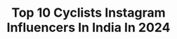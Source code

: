 ---
title: Top 10 Cyclists Instagram Influencers In India In 2024
description: >-
  Find top cyclists Instagram influencers in India in 2024. Most popular hashtags: #cyclist #reelsinstagram #cycling #trending.
platform: Instagram
hits: 22
text_top: Identify the most popular Instagram influencers on inBeat.
text_bottom: inBeat holds 22 Instagram influencers like this in India for you to connect with.
profiles:
  - username: "achatterjee4"
    fullname: >-
      Anindya Chatterjee
    bio: >-
      By profession : Actor | Tedx speaker। amateur cyclist | recovering addict | Cofounder : @tecsainnovation
    location: "India"
    followers: 239142
    engagement: 85
    commentsToLikes: 0.004727
    id: ck8sy62ssju2w0j78vfyt5vz6
    verified: true
    hashtags: "#runforanimalrights, #furathon, #petlovers, #petmarathon"
  - username: "skater_deepanshu"
    fullname: >-
      Deepanshu
    bio: >-
      Skater⛸| Cyclist 🚴🏻‍♂️🔱 INFLUENCER⚡️ COLLABORATION📩PROMOTIONS @redbullindia @junkskatewheels @lazerxtech_racing @menekiabsolute @kyascenehai.india
    location: "India"
    followers: 4559
    engagement: 935
    commentsToLikes: 0.025400
    id: ck5q4wpftqiwj0i11uabcy6hy
    verified: false
    hashtags: "#mpcwheels, #viral, #motivationforlife, #instagood"
  - username: "erpetter"
    fullname: >-
      Erik | Cycling content
    bio: >-
      ▪️Road, Gravel and Zwift content ▪️Inspiring you to ride your bike ▪️Follow me and let’s share the joy of cycling
    location: "India"
    followers: 102096
    engagement: 177
    commentsToLikes: 0.035685
    id: ck9hb49qlfcgd0j78ki7leder
    verified: false
    hashtags: "#cyclingapparel, #cyclist, #outsideisfree, #kitfit"
  - username: "sebin_madz"
    fullname: >-
      SEBIN MADZ
    bio: >-
      Professional mtb freestyle athletic🚴 DM for paid collaboration 📩 Team -@team_madz_official supported by @redbullindia @redbull video👇
    location: "India"
    followers: 5582
    engagement: 3936
    commentsToLikes: 0.056736
    id: ck9wilr6z2ugv0j78mcqh4k4l
    verified: false
    hashtags: "#insane, #wheelie, #reelsinstagram, #trending"
  - username: "o_arra"
    fullname: >-
      Varun Chaudhary (ओ आरा)
    bio: >-
      DM for shoots📸📽🏕🏔 #Shimla #himachalpradesh #photography #photographer
    location: "India"
    followers: 9502
    engagement: 1245
    commentsToLikes: 0.039597
    id: ckaoyzhjgjpi90i78zgrn9lr1
    verified: false
    hashtags: "#trek, #everydayindia, #cycling, #mountains"
  - username: "sinchna"
    fullname: >-
      ಸಿಂಚನ  ಸುಭಾಷ್ 💫
    bio: >-
      @woookiethecat @gingerboykiki 🫶🏻✨ 💌 Email for collaborations!
    location: "India"
    followers: 64825
    engagement: 903
    commentsToLikes: 0.020355
    id: ck13a3w3boi4g0i19p2o4b2h2
    verified: false
    hashtags: "#sinchna, #redhair, #beautiful, #love"
  - username: "achurjya_borpatra"
    fullname: >-
      Achurjya Borpatra
    bio: >-
      Twitter: @AchurjyaBorpat1 facebook.com/Achurjya.Borpatra
    location: "India"
    followers: 326947
    engagement: 508
    commentsToLikes: 0.006523
    id: ckaoxjcfjdiwa0i789y72z6g1
    verified: false
    hashtags: "#naturelovers, #trending, #newsong, #nature"
  - username: "kajal8212"
    fullname: >-
      KAJAL TYAGI
    bio: >-
      India's Premier Design Influencer in Interiors 🏆Top HomeDecor Blogger in India-Qoruz 2024 Featured in @yahoo @archdigestindia @google 📍Mumbai/ Delhi
    location: "India"
    followers: 138455
    engagement: 35
    commentsToLikes: 0.221977
    id: ck134ez3sw4c60i194e49619j
    verified: false
    hashtags: "#indianhomedecor, #interiordesign, #interiordesigner, #goodhomesmagazine"
  - username: "beardbicepsbullet"
    fullname: >-
      Jitin Yadav
    bio: >-
      A pro biker, A wannabe traveller, An amateur photographer.
    location: "India"
    followers: 3185
    engagement: 1358
    commentsToLikes: 0.060739
    id: ck138f9v2fyfx0i193lq70oo6
    verified: false
    hashtags: "#gopro, #instagramreels, #ktmadventure, #viralvideos"
  - username: "the_tallcapo"
    fullname: >-
      💙akshay_sachu
    bio: >-
      Judge less & love more... #biker _2 wheels😘😘😘 _4 wheels😍 #family #frnds #food #pets #modeling #kindness #unconditional_luv ❤️ @the_tallcapo
    location: "India"
    followers: 6838
    engagement: 1232
    commentsToLikes: 0.077830
    id: ck9wimg7i2xwr0j78cja2uard
    verified: false
    hashtags: "#mtb, #smile, #racebilke, #beauty"
---